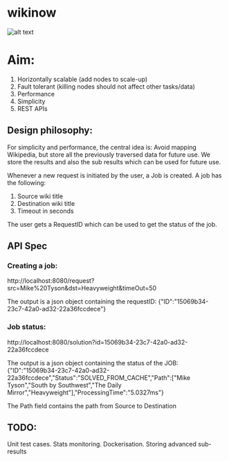 # wikinow

![alt text](https://raw.githubusercontent.com/kartiksura/wikinow/master/wikinow.png)


# Aim:
1. Horizontally scalable (add nodes to scale-up)
2. Fault tolerant (killing nodes should not affect other tasks/data)
3. Performance
4. Simplicity
5. REST APIs

## Design philosophy:
For simplicity and performance, the central idea is: Avoid mapping Wikipedia, but store all the previously traversed data for future use.
We store the results and also the sub results which can be used for future use.


Whenever a new request is initiated by the user, a Job is created. 
A job has the following:
1. Source wiki title
2. Destination wiki title
3. Timeout in seconds

The user gets a RequestID which can be used to get the status of the job. 

## API Spec
### Creating a job:
http://localhost:8080/request?src=Mike%20Tyson&dst=Heavyweight&timeOut=50

The output is a  json object containing the requestID:
{"ID":"15069b34-23c7-42a0-ad32-22a36fccdece"}


### Job status:
http://localhost:8080/solution?id=15069b34-23c7-42a0-ad32-22a36fccdece

The output is a json object containing the status of the JOB:
{"ID":"15069b34-23c7-42a0-ad32-22a36fccdece","Status":"SOLVED_FROM_CACHE","Path":["Mike Tyson","South by Southwest","The Daily Mirror","Heavyweight"],"ProcessingTime":"5.0327ms"}

The Path field contains the path from Source to Destination


## TODO:
Unit test cases.
Stats monitoring.
Dockerisation.
Storing advanced sub-results
